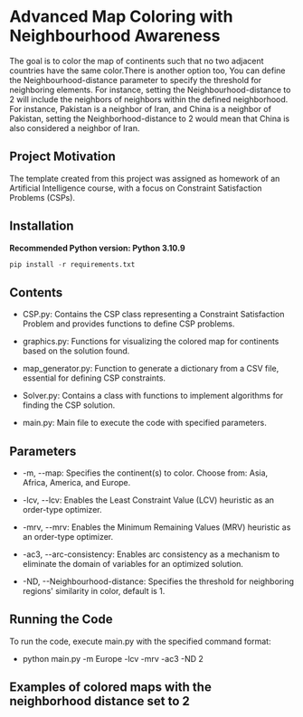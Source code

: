 # Advanced Map Coloring with Neighbourhood Awareness
The goal is to color the map of continents such that no two adjacent countries have the same color.There is another option too, You can define the Neighbourhood-distance parameter to specify the threshold for neighboring elements. For instance, setting the Neighbourhood-distance to 2 will include the neighbors of neighbors within the defined neighborhood. For instance, Pakistan is a neighbor of Iran, and China is a neighbor of Pakistan,  setting the Neighborhood-distance to 2 would mean that China is also considered a neighbor of Iran.

## Project Motivation
The template created from this project was assigned as homework of an Artificial Intelligence course, with a focus on Constraint Satisfaction Problems (CSPs).

## Installation

**Recommended Python version: Python 3.10.9**

```python
pip install -r requirements.txt
```
## Contents
- CSP.py: Contains the CSP class representing a Constraint Satisfaction Problem and provides functions to define CSP problems.

- graphics.py: Functions for visualizing the colored map for continents based on the solution found.

- map_generator.py: Function to generate a dictionary from a CSV file, essential for defining CSP constraints.

- Solver.py: Contains a class with functions to implement algorithms for finding the CSP solution.

- main.py: Main file to execute the code with specified parameters.

## Parameters
* -m, --map: Specifies the continent(s) to color. Choose from: Asia, Africa, America, and Europe.

* -lcv, --lcv: Enables the Least Constraint Value (LCV) heuristic as an order-type optimizer.

* -mrv, --mrv: Enables the Minimum Remaining Values (MRV) heuristic as an order-type optimizer.

* -ac3, --arc-consistency: Enables arc consistency as a mechanism to eliminate the domain of variables for an optimized solution.

* -ND, --Neighbourhood-distance: Specifies the threshold for neighboring regions' similarity in color, default is 1.

## Running the Code
To run the code, execute main.py with the specified command format:
* python main.py -m Europe -lcv -mrv -ac3 -ND 2

## Examples of colored maps with the neighborhood distance set to 2
